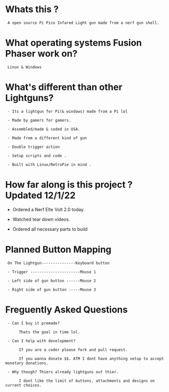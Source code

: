 # Whats this ? 

     A open source Pi Pico Infared Light gun made from a nerf gun shell.

# What operating systems Fusion Phaser work on?

     Linux & Windows 
     
     
# What's different than other Lightguns? 
     
     - Its a lightgun for Pi(& windows) made from a Pi lol

     - Made by gamers for gamers.

     - Assembled/made & coded in USA.
     
     - Made from a different kind of gun
     
     - Double trigger action 
     
     - Setup scripts and code .

     - Built with Linux/RetroPie in mind .
     
# How far along is this project ? Updated 12/1/22

- Ordered a Nerf Elte Volt 2.0 today.

- Watched tear down videos.

- Ordered all necessary parts to build

# Planned Button Mapping

     On The Lightgun---------------Keyboard button
     
     - Trigger ----------------------Mouse 1

     - Left side of gun button ------Mouse 2
     
     - Right side of gun button -----Mouse 3
     
     
# Freguently Asked Questions

     - Can I buy it premade?
     
          Thats the goal in time lol.
          
     - Can I help with development?
     
          If you are a coder please fork and pull request. 
          
          If you wanna donate $$. ATM I dont have anything setup to accept monetary donations.
          
     - Why though? Thiers already lightguns out thier.
     
          I dont like the limit of buttons, attachments and designs on current choices.
